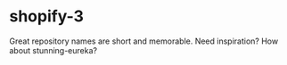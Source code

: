 # shopify-3
Great repository names are short and memorable. Need inspiration? How about stunning-eureka?  
